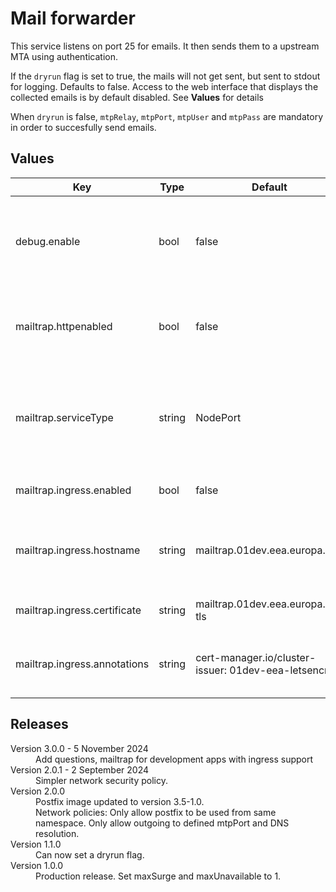 # Mail forwarder

This service listens on port 25 for emails. It then sends them to a upstream
MTA using authentication.

If the `dryrun` flag is set to true, the mails will not get sent, but sent to stdout
for logging. Defaults to false. Access to the web interface that displays the collected emails 
is by default disabled. See **Values** for details

When `dryrun` is false, `mtpRelay`, `mtpPort`, `mtpUser` and `mtpPass` are mandatory 
in order to succesfully send emails.

## Values

| Key | Type | Default | Description |
|-----|------|---------|-------------|
| debug.enable | bool | false | Set true to install the mailtrap image instead of the postfix one |
| mailtrap.httpenabled | bool | false | Set true to enable the http service in order to view the web interface |
| mailtrap.serviceType | string | NodePort | NodePort to expose the service, ClusterIP if you want to use "kubectl port-forward" |
| mailtrap.ingress.enabled | bool | false | Set true to enable ingress |
| mailtrap.ingress.hostname | string | mailtrap.01dev.eea.europa.eu | Unique url for your application, must resolve to the cluster frontend |
| mailtrap.ingress.certificate | string | mailtrap.01dev.eea.europa.eu-tls | Unique name for certificate |
| mailtrap.ingress.annotations | string | cert-manager.io/cluster-issuer: 01dev-eea-letsencrypt | Mandatory configuration for letsencrypt to work |




## Releases

<dl>
  <dt>Version 3.0.0 - 5 November 2024</dt>
  <dd>Add questions, mailtrap for development apps with ingress support</dd>

  <dt>Version 2.0.1 - 2 September 2024</dt>
  <dd>Simpler network security policy.</dd>

  <dt>Version 2.0.0</dt>
  <dd>Postfix image updated to version 3.5-1.0.</dd>
  <dd>Network policies: Only allow postfix to be used from same namespace.
    Only allow outgoing to defined mtpPort and DNS resolution.</dd>

  <dt>Version 1.1.0</dt>
  <dd>Can now set a dryrun flag.</dd>

  <dt>Version 1.0.0</dt>
  <dd>Production release. Set maxSurge and maxUnavailable to 1.</dd>

</dl>


